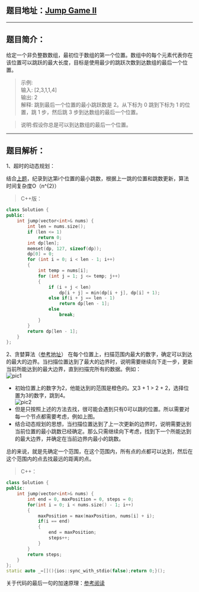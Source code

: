 ## 题目地址：[Jump Game II](https://leetcode.com/problems/jump-game-ii/)
---
## 题目简介：   
给定一个非负整数数组，最初位于数组的第一个位置。数组中的每个元素代表你在该位置可以跳跃的最大长度，目标是使用最少的跳跃次数到达数组的最后一个位置。    

> 示例:     
> 输入: [2,3,1,1,4]     
> 输出: 2     
> 解释: 跳到最后一个位置的最小跳跃数是 2。从下标为 0 跳到下标为 1 的位置，跳 1 步，然后跳 3 步到达数组的最后一个位置。  
   
       
> 说明:假设你总是可以到达数组的最后一个位置。
---
## 题目解析：    
1、超时的动态规划：   

结合[上题](https://github.com/IOEvan/leetcode/blob/master/Description%20%2B%20code/55.%20Jump%20Game.md)，纪录到达第i个位置的最小跳数，根据上一跳的位置和跳数更新，算法时间复杂度O（n^{2}）
> C++版：
```c++
class Solution {
public:
    int jump(vector<int>& nums) {
        int len = nums.size();
        if (len <= 1)
            return 0;
        int dp[len];
        memset(dp, 127, sizeof(dp));
        dp[0] = 0;
        for (int i = 0; i < len - 1; i++)
        {
            int temp = nums[i];
            for (int j = 1; j <= temp; j++)
            {
                if (i + j < len)
                    dp[i + j] = min(dp[i + j], dp[i] + 1);
                else if(i + j == len - 1)
                    return dp[len - 1];
                else
                    break;
            }
        }
        return dp[len - 1];
    }
};
```
2、贪婪算法（[参考地址](https://leetcode.wang/leetCode-45-Jump-Game-II.html)） 
在每个位置上，扫描范围内最大的数字，确定可以到达的最大的边界。当扫描位置达到了最大的边界时，说明需要继续向下走一步，更新当前所能达到的最大边界，直到扫描完所有的数据。例如：    
![pic1](https://img-blog.csdnimg.cn/20190422092134497.png)
+ 初始位置上的数字为2，他能达到的范围是橙色的。又3 + 1 > 2 + 2，选择位置为3的数字，跳到4。   
![pic2](https://img-blog.csdnimg.cn/20190422092342643.png)   
+ 但是只按照上述的方法去找，很可能会遇到只有0可以跳的位置。所以需要对每一个节点都需要考虑，例如上图。   
+ 结合动态规划的思想，当扫描位置达到了上一次更新的边界时，说明需要达到当前位置的最小跳数已经确定。那么只需继续向下考虑，找到下一个所能达到的最大边界，并确定在当前边界内最小的跳数。    
   
    
总的来说，就是先确定一个范围，在这个范围内，所有点的点都可以达到，然后在这个范围内的点去找最远的距离的点。    
> C++：

```c++
class Solution {
public:
    int jump(vector<int>& nums) {
        int end = 0, maxPosition = 0, steps = 0;
        for(int i = 0; i < nums.size() - 1; i++)
        {
            maxPosition = max(maxPosition, nums[i] + i); 
            if(i == end)
            {
                end = maxPosition;
                steps++;
            }
        }
        return steps;
    }
};
static auto _=[](){ios::sync_with_stdio(false);return 0;}();
```
关于代码的最后一句的加速原理：[参考阅读](https://blog.csdn.net/qq_32320399/article/details/81518476)

